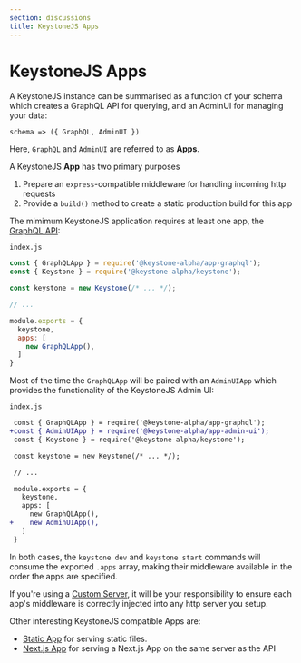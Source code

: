 ```yaml
---
section: discussions
title: KeystoneJS Apps
---
```


# KeystoneJS Apps

A KeystoneJS instance can be summarised as a function of your schema which
creates a GraphQL API for querying, and an AdminUI for managing your data:

```
schema => ({ GraphQL, AdminUI })
```

Here, `GraphQL` and `AdminUI` are referred to as **Apps**.

A KeystoneJS **App** has two primary purposes

1. Prepare an `express`-compatible middleware for handling incoming http requests
2. Provide a `build()` method to create a static production build for this app

The mimimum KeystoneJS application requires at least one app, the [GraphQL
API](../keystone-alpha/app-graphql):

`index.js`
```javascript
const { GraphQLApp } = require('@keystone-alpha/app-graphql');
const { Keystone } = require('@keystone-alpha/keystone');

const keystone = new Keystone(/* ... */);

// ...

module.exports = {
  keystone,
  apps: [
    new GraphQLApp(),
  ]
}
```

Most of the time the `GraphQLApp` will be paired with an `AdminUIApp` which
provides the functionality of the KeystoneJS Admin UI:

`index.js`
```diff
 const { GraphQLApp } = require('@keystone-alpha/app-graphql');
+const { AdminUIApp } = require('@keystone-alpha/app-admin-ui');
 const { Keystone } = require('@keystone-alpha/keystone');

 const keystone = new Keystone(/* ... */);

 // ...

 module.exports = {
   keystone,
   apps: [
     new GraphQLApp(),
+    new AdminUIApp(),
   ]
 }
```

In both cases, the `keystone dev` and `keystone start` commands will consume the
exported `.apps` array, making their middleware available in the order the apps
are specified.

If you're using a [Custom Server](./custom-server.md), it will be your
responsibility to ensure each app's middleware is correctly injected into any
http server you setup.

Other interesting KeystoneJS compatible Apps are:

- [Static App](../keystone-alpha/app-static) for serving static files.
- [Next.js App](../keystone-alpha/app-next) for serving a Next.js App on the same server as the API
